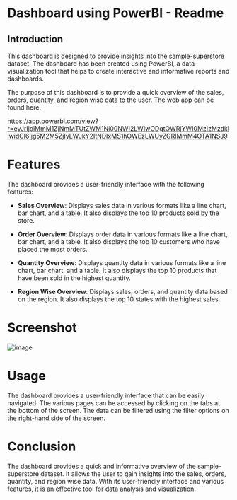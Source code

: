 # Dashboard using PowerBI - Readme
## Introduction

This dashboard is designed to provide insights into the sample-superstore dataset. The dashboard has been created using PowerBI, a data visualization tool that helps to create interactive and informative reports and dashboards.

The purpose of this dashboard is to provide a quick overview of the sales, orders, quantity, and region wise data to the user. The web app can be found here. 

https://app.powerbi.com/view?r=eyJrIjoiMmM1ZjNmMTUtZWM1Ni00NWI2LWIwODgtOWRjYWI0MzIzMzdkIiwidCI6Ijg5M2M5ZjIyLWJkY2ItNDIxMS1hOWEzLWUyZGRlMmM4OTA1NSJ9

# Features

The dashboard provides a user-friendly interface with the following features:

+ **Sales Overview**: Displays sales data in various formats like a line chart, bar chart, and a table. It also displays the top 10 products sold by the store.

+ **Order Overview**: Displays order data in various formats like a line chart, bar chart, and a table. It also displays the top 10 customers who have placed the most orders.

+ **Quantity Overview**: Displays quantity data in various formats like a line chart, bar chart, and a table. It also displays the top 10 products that have been sold in the highest quantity.

+ **Region Wise Overview**: Displays sales, orders, and quantity data based on the region. It also displays the top 10 states with the highest sales.

# Screenshot

![image](https://user-images.githubusercontent.com/66107066/233774937-340424f2-c797-48de-b65b-2ff3951be483.png)


# Usage
The dashboard provides a user-friendly interface that can be easily navigated. The various pages can be accessed by clicking on the tabs at the bottom of the screen. The data can be filtered using the filter options on the right-hand side of the screen.

# Conclusion
The dashboard provides a quick and informative overview of the sample-superstore dataset. It allows the user to gain insights into the sales, orders, quantity, and region wise data. With its user-friendly interface and various features, it is an effective tool for data analysis and visualization.
